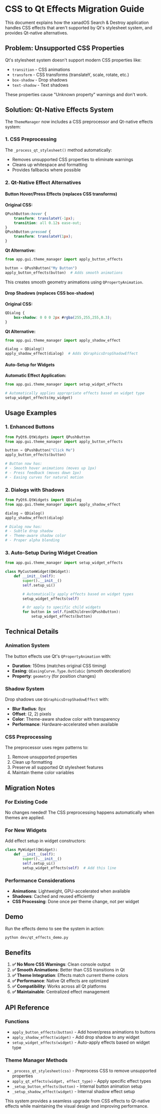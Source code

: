 # CSS to Qt Effects Migration Guide

This document explains how the xanadOS Search & Destroy application handles CSS effects that aren't supported by Qt's stylesheet system, and provides Qt-native alternatives.

## Problem: Unsupported CSS Properties

Qt's stylesheet system doesn't support modern CSS properties like:
- `transition` - CSS animations
- `transform` - CSS transforms (translateY, scale, rotate, etc.)
- `box-shadow` - Drop shadows
- `text-shadow` - Text shadows

These properties cause "Unknown property" warnings and don't work.

## Solution: Qt-Native Effects System

The `ThemeManager` now includes a CSS preprocessor and Qt-native effects system:

### 1. CSS Preprocessing

The `_process_qt_stylesheet()` method automatically:
- Removes unsupported CSS properties to eliminate warnings
- Cleans up whitespace and formatting
- Provides fallbacks where possible

### 2. Qt-Native Effect Alternatives

#### Button Hover/Press Effects (replaces CSS transforms)

**Original CSS:**
```css
QPushButton:hover {
    transform: translateY(-1px);
    transition: all 0.12s ease-out;
}
QPushButton:pressed {
    transform: translateY(1px);
}
```

**Qt Alternative:**
```python
from app.gui.theme_manager import apply_button_effects

button = QPushButton("My Button")
apply_button_effects(button)  # Adds smooth animations
```

This creates smooth geometry animations using `QPropertyAnimation`.

#### Drop Shadows (replaces CSS box-shadow)

**Original CSS:**
```css
QDialog {
    box-shadow: 0 0 0 2px #rgba(255,255,255,0.3);
}
```

**Qt Alternative:**
```python
from app.gui.theme_manager import apply_shadow_effect

dialog = QDialog()
apply_shadow_effect(dialog)  # Adds QGraphicsDropShadowEffect
```

#### Auto-Setup for Widgets

**Automatic Effect Application:**
```python
from app.gui.theme_manager import setup_widget_effects

# Automatically applies appropriate effects based on widget type
setup_widget_effects(my_widget)
```

## Usage Examples

### 1. Enhanced Buttons

```python
from PyQt6.QtWidgets import QPushButton
from app.gui.theme_manager import apply_button_effects

button = QPushButton("Click Me")
apply_button_effects(button)

# Button now has:
# - Smooth hover animations (moves up 1px)
# - Press feedback (moves down 1px)
# - Easing curves for natural motion
```

### 2. Dialogs with Shadows

```python
from PyQt6.QtWidgets import QDialog
from app.gui.theme_manager import apply_shadow_effect

dialog = QDialog()
apply_shadow_effect(dialog)

# Dialog now has:
# - Subtle drop shadow
# - Theme-aware shadow color
# - Proper alpha blending
```

### 3. Auto-Setup During Widget Creation

```python
from app.gui.theme_manager import setup_widget_effects

class MyCustomWidget(QWidget):
    def __init__(self):
        super().__init__()
        self.setup_ui()

        # Automatically apply effects based on widget types
        setup_widget_effects(self)

        # Or apply to specific child widgets
        for button in self.findChildren(QPushButton):
            setup_widget_effects(button)
```

## Technical Details

### Animation System

The button effects use Qt's `QPropertyAnimation` with:
- **Duration**: 150ms (matches original CSS timing)
- **Easing**: `QEasingCurve.Type.OutCubic` (smooth deceleration)
- **Property**: `geometry` (for position changes)

### Shadow System

Drop shadows use `QGraphicsDropShadowEffect` with:
- **Blur Radius**: 8px
- **Offset**: (2, 2) pixels
- **Color**: Theme-aware shadow color with transparency
- **Performance**: Hardware-accelerated when available

### CSS Preprocessing

The preprocessor uses regex patterns to:
1. Remove unsupported properties
2. Clean up formatting
3. Preserve all supported Qt stylesheet features
4. Maintain theme color variables

## Migration Notes

### For Existing Code

No changes needed! The CSS preprocessing happens automatically when themes are applied.

### For New Widgets

Add effect setup in widget constructors:

```python
class MyWidget(QWidget):
    def __init__(self):
        super().__init__()
        self.setup_ui()
        setup_widget_effects(self)  # Add this line
```

### Performance Considerations

- **Animations**: Lightweight, GPU-accelerated when available
- **Shadows**: Cached and reused efficiently
- **CSS Processing**: Done once per theme change, not per widget

## Demo

Run the effects demo to see the system in action:

```bash
python dev/qt_effects_demo.py
```

## Benefits

1. **✅ No More CSS Warnings**: Clean console output
2. **✅ Smooth Animations**: Better than CSS transitions in Qt
3. **✅ Theme Integration**: Effects match current theme colors
4. **✅ Performance**: Native Qt effects are optimized
5. **✅ Compatibility**: Works across all Qt platforms
6. **✅ Maintainable**: Centralized effect management

## API Reference

### Functions

- `apply_button_effects(button)` - Add hover/press animations to buttons
- `apply_shadow_effect(widget)` - Add drop shadow to any widget
- `setup_widget_effects(widget)` - Auto-apply effects based on widget type

### Theme Manager Methods

- `_process_qt_stylesheet(css)` - Preprocess CSS to remove unsupported properties
- `apply_qt_effects(widget, effect_type)` - Apply specific effect types
- `_setup_button_effects(button)` - Internal button animation setup
- `_setup_shadow_effect(widget)` - Internal shadow effect setup

This system provides a seamless upgrade from CSS effects to Qt-native effects while maintaining the visual design and improving performance.
